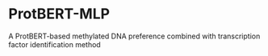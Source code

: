 # ProtBERT-MLP
A ProtBERT-based methylated DNA preference combined with transcription factor identification method
